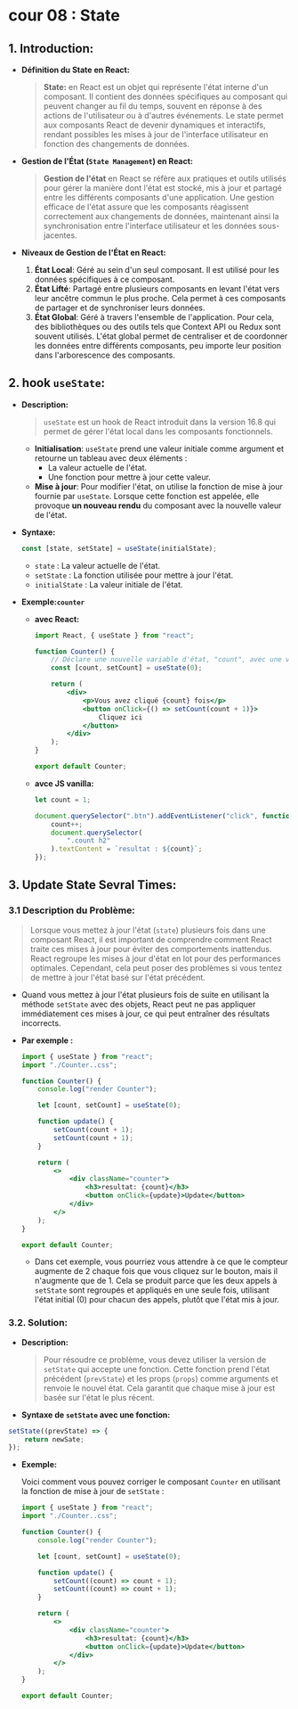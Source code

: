# cour 08 : **State**

## 1. **Introduction:**

-   **Définition du State en React:**

    > **State:** en React est un objet qui représente l'état interne d'un composant. Il contient des données spécifiques au composant qui peuvent changer au fil du temps, souvent en réponse à des actions de l'utilisateur ou à d'autres événements. Le state permet aux composants React de devenir dynamiques et interactifs, rendant possibles les mises à jour de l'interface utilisateur en fonction des changements de données.

-   **Gestion de l'État (`State Management`) en React:**

    > **Gestion de l'état** en React se réfère aux pratiques et outils utilisés pour gérer la manière dont l'état est stocké, mis à jour et partagé entre les différents composants d'une application. Une gestion efficace de l'état assure que les composants réagissent correctement aux changements de données, maintenant ainsi la synchronisation entre l'interface utilisateur et les données sous-jacentes.

-   **Niveaux de Gestion de l'État en React:**

    1. **État Local**: Géré au sein d'un seul composant. Il est utilisé pour les données spécifiques à ce composant.
    2. **État Lifté**: Partagé entre plusieurs composants en levant l'état vers leur ancêtre commun le plus proche. Cela permet à ces composants de partager et de synchroniser leurs données.
    3. **État Global**: Géré à travers l'ensemble de l'application. Pour cela, des bibliothèques ou des outils tels que Context API ou Redux sont souvent utilisés. L'état global permet de centraliser et de coordonner les données entre différents composants, peu importe leur position dans l'arborescence des composants.

## 2. **hook `useState`:**

-   **Description:**

    > `useState` est un hook de React introduit dans la version 16.8 qui permet de gérer l'état local dans les composants fonctionnels.

    -   **Initialisation**: `useState` prend une valeur initiale comme argument et retourne un tableau avec deux éléments :
        -   La valeur actuelle de l'état.
        -   Une fonction pour mettre à jour cette valeur.
    -   **Mise à jour**: Pour modifier l'état, on utilise la fonction de mise à jour fournie par `useState`. Lorsque cette fonction est appelée, elle provoque **un nouveau rendu** du composant avec la nouvelle valeur de l'état.

-   **Syntaxe:**

    ```jsx
    const [state, setState] = useState(initialState);
    ```

    -   `state` : La valeur actuelle de l'état.
    -   `setState` : La fonction utilisée pour mettre à jour l'état.
    -   `initialState` : La valeur initiale de l'état.

-   **Exemple:`counter`**

    -   **avec React:**

        ```jsx
        import React, { useState } from "react";

        function Counter() {
            // Déclare une nouvelle variable d'état, "count", avec une valeur initiale de 0
            const [count, setCount] = useState(0);

            return (
                <div>
                    <p>Vous avez cliqué {count} fois</p>
                    <button onClick={() => setCount(count + 1)}>
                        Cliquez ici
                    </button>
                </div>
            );
        }

        export default Counter;
        ```

    -   **avce JS vanilla:**

        ```js
        let count = 1;

        document.querySelector(".btn").addEventListener("click", function () {
            count++;
            document.querySelector(
                ".count h2"
            ).textContent = `resultat : ${count}`;
        });
        ```

## 3. **Update State Sevral Times:**

### 3.1 **Description du Problème:**

> Lorsque vous mettez à jour l'état (`state`) plusieurs fois dans une composant React, il est important de comprendre comment React traite ces mises à jour pour éviter des comportements inattendus. React regroupe les mises à jour d'état en lot pour des performances optimales. Cependant, cela peut poser des problèmes si vous tentez de mettre à jour l'état basé sur l'état précédent.

-   Quand vous mettez à jour l'état plusieurs fois de suite en utilisant la méthode `setState` avec des objets, React peut ne pas appliquer immédiatement ces mises à jour, ce qui peut entraîner des résultats incorrects.

-   **Par exemple :**

    ```jsx
    import { useState } from "react";
    import "./Counter..css";

    function Counter() {
        console.log("render Counter");

        let [count, setCount] = useState(0);

        function update() {
            setCount(count + 1);
            setCount(count + 1);
        }

        return (
            <>
                <div className="counter">
                    <h3>resultat: {count}</h3>
                    <button onClick={update}>Update</button>
                </div>
            </>
        );
    }

    export default Counter;
    ```

    -   Dans cet exemple, vous pourriez vous attendre à ce que le compteur augmente de 2 chaque fois que vous cliquez sur le bouton, mais il n'augmente que de 1. Cela se produit parce que les deux appels à `setState` sont regroupés et appliqués en une seule fois, utilisant l'état initial (0) pour chacun des appels, plutôt que l'état mis à jour.

### 3.2. **Solution:**

-   **Description:**

    > Pour résoudre ce problème, vous devez utiliser la version de `setState` qui accepte une fonction. Cette fonction prend l'état précédent (`prevState`) et les props (`props`) comme arguments et renvoie le nouvel état. Cela garantit que chaque mise à jour est basée sur l'état le plus récent.

-   **Syntaxe de `setState` avec une fonction:**

```jsx
setState((prevState) => {
    return newSate;
});
```

-   **Exemple:**

    Voici comment vous pouvez corriger le composant `Counter` en utilisant la fonction de mise à jour de `setState` :

    ```jsx
    import { useState } from "react";
    import "./Counter..css";

    function Counter() {
        console.log("render Counter");

        let [count, setCount] = useState(0);

        function update() {
            setCount((count) => count + 1);
            setCount((count) => count + 1);
        }

        return (
            <>
                <div className="counter">
                    <h3>resultat: {count}</h3>
                    <button onClick={update}>Update</button>
                </div>
            </>
        );
    }

    export default Counter;
    ```

